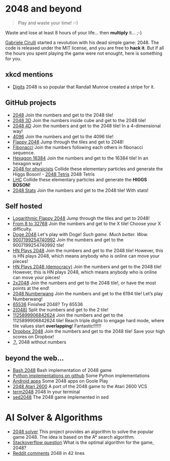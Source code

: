 # 2048 and beyond
> Play and waste your time! :-)

Waste and lose at least 8 hours of your life... then **multiply** it... ;-)

[Gabriele Cirulli](https://twitter.com/gabrielecirulli) started a revolution with his dead simple game: 2048. The code is released under the MIT license, and you are free to **hack it**. But if all the hours you spent playing the game were not enought, here is something for you.

## xkcd mentions
- [Digits](http://xkcd.com/1344/)  2048 is so popular that Randall Munroe created a stripe for it.

## GitHub projects

- [2048](http://gabrielecirulli.github.io/2048/) Join the numbers and get to the 2048 tile!
- [2048 3D](http://joppi.github.io/2048-3D/) Join the numbers inside cube and get to the 2048 tile!
- [2048 4D](http://huonw.github.io/2048-4D/) Join the numbers and get to the 2048 tile! In a 4-dimensional way!
- [4096](http://youknowone.github.io/4096/) Join the numbers and get to the 4096 tile!
- [Flappy 2048](http://hczhcz.github.io/Flappy-2048/) Jump through the tiles and get to 2048!
- [Fibonacci](http://themoreyouknow.github.io/fib) Join the numbers following each others in fibonacci sequence.
- [Hexagon 16384](http://rudradevbasak.github.io/16384_hex/) Join the numbers and get to the 16384 tile! In an hexagon way!
- [2048 for physicists](http://milrivel.github.io/LHC/) Collide these elementary particles and generate the Higgs Boson! - [2048 Tetris](http://prat0318.github.io/2048-tetris/) 2048 Tetris 
- [LHC](http://mattleblanc.github.io/LHC/) Collide these elementary particles and generate the **HIGGS BOSON!** 
- [2048 Stats](http://andirayo.github.io/2048stats/) Join the numbers and get to the 2048 tile! With stats!

## Self hosted

- [Logarithmic Flappy 2048](http://logarithmic-flappy-2048.ajf.me/) Jump through the tiles and get to 2048!
- [From 8 to 32768](http://poweroftwo.nemoidstudio.com/8) Join the numbers and get to the X tile! Choose your X difficulty.
- [Doge 2048](http://doge2048.com/) Let's play with Doge! *Such game. Much better. Wow.*
- [9007199254740992](http://www.csie.ntu.edu.tw/~b01902112/9007199254740992/) Join the numbers and get to the 9007199254740992 tile!
- [HN Plays 2048](https://hnplays2048.herokuapp.com/) Join the numbers and get to the 2048 tile! However, this is HN plays 2048, which means anybody who is online can move your pieces!
- [HN Plays 2048 (democracy)](http://hnplays2048-democracy.herokuapp.com/) Join the numbers and get to the 2048 tile! However, this is HN plays 2048, which means anybody who is online can move your pieces! 
- [2x2048](http://instapainting.com/2x2048/index.html) Join the numbers and get to the 2048 tile!, or have the most points at the end!
- [2048 Numberwang](http://louhuang.com/2048-numberwang/) Join the numbers and get to the 6194 tile! Let’s play Numberwang!
- [65536](http://www.csie.ntu.edu.tw/~b01902112/65536/) Finished 2048? Try 65536
- [2(048)](http://wegnerdesign.com/2048/) Split the numbers and get to the 2 tile!
- [1125899906842624](http://www.rileyjshaw.com/2048/) Join the numbers and get to the 1125899906842624 tile! Reach triple digits to engage hard mode, where tile values start **overlapping**! Fantastic!!!!!!
- [Dropbox 2048](https://dropbox2048.site44.com/) Join the numbers and get to the 2048 tile! Save your high scores on Dropbox!
- [.?.](http://prism.clay.io/) 2048 without numbers

## beyond the web...

- [Bash 2048](https://github.com/mydzor/bash2048) Bash implementation of 2048 game
- [Python implementations on github](https://github.com/search?q=python+20480) Some Python implementations
- [Android apps](https://play.google.com/store/search?q=2048&c=apps) Some 2048 apps on Goole Play
- [2048 Atari 2600](https://github.com/chesterbr/2048-2600) A port of the 2048 game to the Atari 2600 VCS
- [term2048](https://github.com/bfontaine/term2048) 2048 In your terminal 
- [sed2048](https://github.com/themattrix/sed2048) The 2048 game implemented in sed

# AI Solver & Algorithms
- [2048 solver](https://github.com/FelixNeutatz/2048_M-A-Star) This project provides an algorithm to solve the popular game 2048. The idea is based on the A* search algorithm. 
- [Stackoverflow question](http://stackoverflow.com/questions/22342854/what-is-the-optimal-algorithm-for-the-game-2048) What is the optimal algorithm for the game, 2048?
- [Reddit comments](http://www.reddit.com/r/programming/comments/2046s6/2048_in_42_lines/) 2048 in 42 lines
